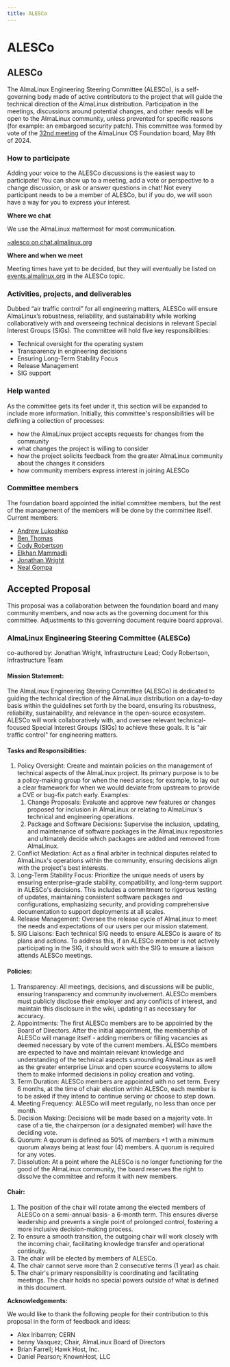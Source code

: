 ```yaml
---
title: ALESCo
---
```


# ALESCo

## ALESCo

The AlmaLinux Engineering Steering Committee (ALESCo), is a self-governing body made of active contributors to the project that will guide the technical direction of the AlmaLinux distribution. Participation in the meetings, discussions around potential changes, and other needs will be open to the AlmaLinux community, unless prevented for specific reasons (for example: an embargoed security patch). This committee was formed by vote of the [32nd meeting](https://drive.google.com/file/d/1rPU7QhRbLOsSrZBQcW5xQEItwgbP1Vt1/view) of the AlmaLinux OS Foundation board, May 8th of 2024.

### How to participate

Adding your voice to the ALESCo discussions is the easiest way to participate! You can show up to a meeting, add a vote or perspective to a change discussion, or ask or answer questions in chat! Not every participant needs to be a member of ALESCo, but if you do, we will soon have a way for you to express your interest.

**Where we chat**

We use the AlmaLinux mattermost for most communication.

[\~alesco on chat.almalinux.org](https://chat.almalinux.org/almalinux/channels/alesco)

**Where and when we meet**

Meeting times have yet to be decided, but they will eventually be listed on [events.almalinux.org](https://events.almalinux.org) in the ALESCo topic.

### Activities, projects, and deliverables

Dubbed “air traffic control” for all engineering matters, ALESCo will ensure AlmaLinux’s robustness, reliability, and sustainability while working collaboratively with and overseeing technical decisions in relevant Special Interest Groups (SIGs). The committee will hold five key responsibilities:

* Technical oversight for the operating system
* Transparency in engineering decisions
* Ensuring Long-Term Stability Focus
* Release Management
* SIG support

### Help wanted

As the committee gets its feet under it, this section will be expanded to include more information. Initially, this committee's responsibilities will be defining a collection of processes:

* how the AlmaLinux project accepts requests for changes from the community
* what changes the project is willing to consider
* how the project solicits feedback from the greater AlmaLinux community about the changes it considers
* how community members express interest in joining ALESCo

### Committee members

The foundation board appointed the initial committee members, but the rest of the management of the members will be done by the committee itself. Current members:

* [Andrew Lukoshko](https://chat.almalinux.org/almalinux/messages/@alukoshko)
* [Ben Thomas](https://chat.almalinux.org/almalinux/messages/@b.a.thomas)
* [Cody Robertson](https://chat.almalinux.org/almalinux/messages/@codyr)
* [Elkhan Mammadli](https://chat.almalinux.org/almalinux/messages/@lkhn)
* [Jonathan Wright](https://chat.almalinux.org/almalinux/messages/@jonathan)
* [Neal Gompa](https://chat.almalinux.org/almalinux/messages/@ngompa13)

## Accepted Proposal

This proposal was a collaboration between the foundation board and many community members, and now acts as the governing document for this committee. Adjustments to this governing document require board approval.

### AlmaLinux Engineering Steering Committee (ALESCo)

co-authored by: Jonathan Wright, Infrastructure Lead; Cody Robertson, Infrastructure Team

#### Mission Statement:

The AlmaLinux Engineering Steering Committee (ALESCo) is dedicated to guiding the technical direction of the AlmaLinux distribution on a day-to-day basis within the guidelines set forth by the board, ensuring its robustness, reliability, sustainability, and relevance in the open-source ecosystem. ALESCo will work collaboratively with, and oversee relevant technical-focused Special Interest Groups (SIGs) to achieve these goals. It is "air traffic control" for engineering matters.

#### Tasks and Responsibilities:

1. Policy Oversight: Create and maintain policies on the management of technical aspects of the AlmaLinux project. Its primary purpose is to be a policy-making group for when the need arises; for example, to lay out a clear framework for when we would deviate from upstream to provide a CVE or bug-fix patch early.  Examples:
   1. Change Proposals: Evaluate and approve new features or changes proposed for inclusion in AlmaLinux or relating to AlmaLinux's technical and engineering operations.
   2. Package and Software Decisions: Supervise the inclusion, updating, and maintenance of software packages in the AlmaLinux repositories and ultimately decide which packages are added and removed from AlmaLinux.
2. Conflict Mediation: Act as a final arbiter in technical disputes related to AlmaLinux's operations within the community, ensuring decisions align with the project's best interests.
3. Long-Term Stability Focus: Prioritize the unique needs of users by ensuring enterprise-grade stability, compatibility, and long-term support in ALESCo's decisions. This includes a commitment to rigorous testing of updates, maintaining consistent software packages and configurations, emphasizing security, and providing comprehensive documentation to support deployments at all scales.
4. Release Management: Oversee the release cycle of AlmaLinux to meet the needs and expectations of our users per our mission statement.
5. SIG Liaisons: Each technical SIG needs to ensure ALESCo is aware of its plans and actions. To address this, if an ALESCo member is not actively participating in the SIG, it should work with the SIG to ensure a liaison attends ALESCo meetings.

#### Policies:

1. Transparency: All meetings, decisions, and discussions will be public, ensuring transparency and community involvement. ALESCo members must publicly disclose their employer and any conflicts of interest, and maintain this disclosure in the wiki, updating it as necessary for accuracy.
2. Appointments: The first ALESCo members are to be appointed by the Board of Directors.  After the initial appointment, the membership of ALESCo will manage itself - adding members or filling vacancies as deemed necessary by vote of the current members. ALESCo members are expected to have and maintain relevant knowledge and understanding of the technical aspects surrounding AlmaLinux as well as the greater enterprise Linux and open source ecosystems to allow them to make informed decisions in policy creation and voting.
3. Term Duration: ALESCo members are appointed with no set term. Every 6 months, at the time of chair election within ALESCo, each member is to be asked if they intend to continue serving or choose to step down.
4. Meeting Frequency: ALESCo will meet regularly, no less than once per month.
5. Decision Making: Decisions will be made based on a majority vote. In case of a tie, the chairperson (or a designated member) will have the deciding vote.
6. Quorum: A quorum is defined as 50% of members +1 with a minimum quorum always being at least four (4) members. A quorum is required for any votes.
7. Dissolution: At a point where the ALESCo is no longer functioning for the good of the AlmaLinux community, the board reserves the right to dissolve the committee and reform it with new members.

#### Chair:

1. The position of the chair will rotate among the elected members of ALESCo on a semi-annual basis- a 6-month term. This ensures diverse leadership and prevents a single point of prolonged control, fostering a more inclusive decision-making process.
2. To ensure a smooth transition, the outgoing chair will work closely with the incoming chair, facilitating knowledge transfer and operational continuity.
3. The chair will be elected by members of ALESCo.
4. The chair cannot serve more than 2 consecutive terms (1 year) as chair.
5. The chair's primary responsibility is coordinating and facilitating meetings. The chair holds no special powers outside of what is defined in this document.

**Acknowledgements:**

We would like to thank the following people for their contribution to this proposal in the form of feedback and ideas:

* Alex Iribarren; CERN
* benny Vasquez; Chair, AlmaLinux Board of Directors
* Brian Farrell; Hawk Host, Inc.
* Daniel Pearson; KnownHost, LLC
